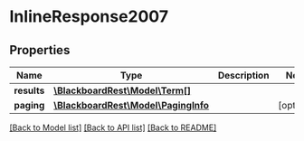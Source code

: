 # InlineResponse2007

## Properties
Name | Type | Description | Notes
------------ | ------------- | ------------- | -------------
**results** | [**\BlackboardRest\Model\Term[]**](Term.md) |  | 
**paging** | [**\BlackboardRest\Model\PagingInfo**](PagingInfo.md) |  | [optional] 

[[Back to Model list]](../README.md#documentation-for-models) [[Back to API list]](../README.md#documentation-for-api-endpoints) [[Back to README]](../README.md)


